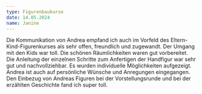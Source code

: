 ```yaml
---
type: Figurenbaukurse
date: 14.05.2024
name: Janine
---
```

Die Kommunikation von Andrea empfand ich auch im Vorfeld des Eltern-Kind-Figurenkurses als sehr offen, freundlich und zugewandt. Der Umgang mit den Kids war toll. Die schönen Räumlichkeiten waren gut vorbereitet. Die Anleitung der einzelnen Schritte zum Anfertigen der Handfigur war sehr gut und nachvollziehbar. Es wurden individuelle Möglichkeiten aufgezeigt. Andrea ist auch auf persönliche Wünsche und Anregungen eingegangen. Den Einbezug von Andreas Figuren bei der Vorstellungsrunde und bei der erzählten Geschichte fand ich super toll.
